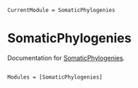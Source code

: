 ```@meta
CurrentModule = SomaticPhylogenies
```

# SomaticPhylogenies

Documentation for [SomaticPhylogenies](https://github.com/mg-dkfz/SomaticPhylogenies.jl).

```@index
```

```@autodocs
Modules = [SomaticPhylogenies]
```

